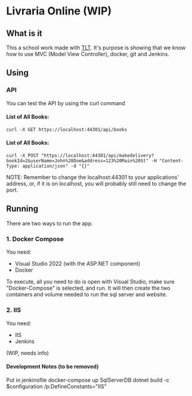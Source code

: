 ﻿# Livraria Online (WIP)

## What is it
This a school work made with [TLT](https://github.com/TLT99 "TLT's Github Page"). It's purpose is showing that we know how to use MVC (Model View Controller), docker, git and Jenkins.

## Using
### API
You can test the API by using the curl command
#### List of All Books: 
```
curl -X GET https://localhost:44301/api/books
```
#### List of All Books: 
```
curl -X POST "https://localhost:44301/api/makedelivery?bookId=2&userName=John%20Doe&address=123%20Main%20St" -H "Content-Type: application/json" -d "{}"
```

NOTE: Remember to change the localhost:44301 to your applications' address, or, if it is on localhost, you will probably still need to change the port.

## Running
There are two ways to run the app.

### 1. Docker Compose
You need:
* Visual Studio 2022 (with the ASP.NET component)
* Docker

To execute, all you need to do is open with Visual Studio, make sure "Docker-Compose" is selected, and run. It will then create the two containers and volume needed to run the sql server and website.

### 2. IIS
You need:
* IIS
* Jenkins

(WIP, needs info)

#### Development Notes (to be removed)
Put in jenkinsfile
docker-compose up SqlServerDB
dotnet build -c $configuration /p:DefineConstants="IIS"